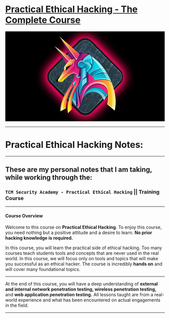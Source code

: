 # [Practical Ethical Hacking - The Complete Course](https://academy.tcm-sec.com/p/practical-ethical-hacking-the-complete-course)


[![](Images/202406172373-1.png)](https://academy.tcm-sec.com/p/practical-ethical-hacking-the-complete-course)

-----
# Practical Ethical Hacking Notes:
-----
## These are my personal notes that I am taking, while working through the:
### `TCM Security Academy - Practical Ethical Hacking` || Training Course

-----
#### **Course Overview**

Welcome to this course on **Practical Ethical Hacking**. To enjoy this course, you need nothing but a positive attitude and a desire to learn. **No prior hacking knowledge is required.**

In this course, you will learn the practical side of ethical hacking. Too many courses teach students tools and concepts that are never used in the real world. In this course, we will focus only on tools and topics that will make you successful as an ethical hacker. The course is incredibly **hands on** and will cover many foundational topics.

-----

At the end of this course, you will have a deep understanding of **external and internal network penetration testing, wireless penetration testing,** and **web application penetration testing.** All lessons taught are from a real-world experience and what has been encountered on actual engagements in the field.

-----

